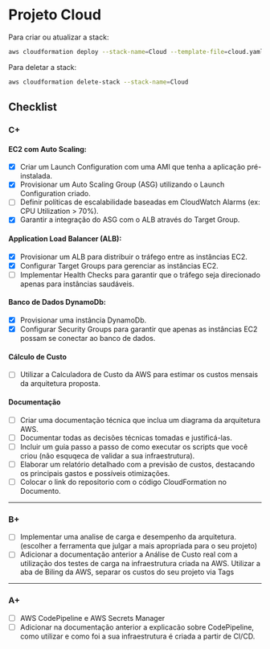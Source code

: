 # Projeto Cloud

Para criar ou atualizar a stack:

```bash
aws cloudformation deploy --stack-name=Cloud --template-file=cloud.yaml
```

Para deletar a stack:

```bash
aws cloudformation delete-stack --stack-name=Cloud
```

## Checklist

### C+

#### EC2 com Auto Scaling:
- [x] Criar um Launch Configuration com uma AMI que tenha a aplicação pré-instalada.
- [x] Provisionar um Auto Scaling Group (ASG) utilizando o Launch Configuration criado.
- [ ] Definir políticas de escalabilidade baseadas em CloudWatch Alarms (ex: CPU Utilization > 70%).
- [x] Garantir a integração do ASG com o ALB através do Target Group.

#### Application Load Balancer (ALB):
- [x] Provisionar um ALB para distribuir o tráfego entre as instâncias EC2.
- [x] Configurar Target Groups para gerenciar as instâncias EC2.
- [ ] Implementar Health Checks para garantir que o tráfego seja direcionado apenas para instâncias saudáveis.

#### Banco de Dados DynamoDb:
- [x] Provisionar uma instância DynamoDb.
- [x] Configurar Security Groups para garantir que apenas as instâncias EC2 possam se conectar ao banco de dados.

#### Cálculo de Custo

- [ ] Utilizar a Calculadora de Custo da AWS para estimar os custos mensais da arquitetura proposta.

#### Documentação

- [ ] Criar uma documentação técnica que inclua um diagrama da arquitetura AWS.
- [ ] Documentar todas as decisões técnicas tomadas e justificá-las.
- [ ] Incluir um guia passo a passo de como executar os scripts que você criou (não esquqeca de validar a sua infraestrutura).
- [ ] Elaborar um relatório detalhado com a previsão de custos, destacando os principais gastos e possíveis otimizações.
- [ ] Colocar o link do repositorio com o código CloudFormation no Documento.

---

### B+

- [ ] Implementar uma analise de carga e desempenho da arquitetura. (escolher a ferramenta que julgar a mais apropriada para o seu projeto)
- [ ] Adicionar a documentação anterior a Análise de Custo real com a utilização dos testes de carga na infraestrutura criada na AWS. Utilizar a aba de Biling da AWS, separar os custos do seu projeto via Tags

---

### A+

- [ ] AWS CodePipeline e AWS Secrets Manager
- [ ] Adicionar na documentação anterior a explicacão sobre CodePipeline, como utilizar e como foi a sua infraestrutura é criada a partir de CI/CD.